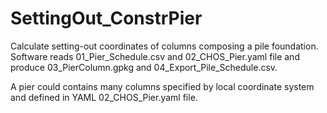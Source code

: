 # SettingOut_ConstrPier
Calculate setting-out coordinates of columns composing a pile foundation. Software reads 01_Pier_Schedule.csv and 02_CHOS_Pier.yaml file and produce 03_PierColumn.gpkg and 04_Export_Pile_Schedule.csv.

A pier could contains many columns specified by local coordinate system and defined in YAML 02_CHOS_Pier.yaml file.
